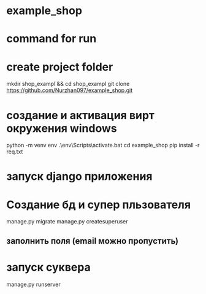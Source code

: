 # example_shop
# command for run
# create project folder
mkdir shop_exampl && cd shop_exampl
git clone https://github.com/Nurzhan097/example_shop.git

# создание и активация вирт окружения windows
python -m venv env
.\env\Scripts\activate.bat
cd example_shop
pip install -r req.txt

# запуск django приложения
# Создание бд и супер пльзователя
manage.py migrate
manage.py createsuperuser
## заполнить поля (email можно пропустить)

# запуск суквера
manage.py runserver

